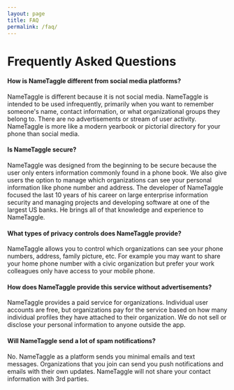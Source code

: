 ```yaml
---
layout: page
title: FAQ
permalink: /faq/
---
```


<h1 class="perm-marker">Frequently Asked Questions</h1>

#### How is NameTaggle different from social media platforms?
NameTaggle is different because it is not social media.  NameTaggle is intended to be used infrequently, primarily when you want to remember someone's name, contact information, or what organizational groups they belong to.  There are no advertisements or stream of user activity.  NameTaggle is more like a modern yearbook or pictorial directory for your phone than social media.

#### Is NameTaggle secure?
NameTaggle was designed from the beginning to be secure because the user only enters information commonly found in a phone book. We also give users the option to manage which organizations can see your personal information like phone number and address. The developer of NameTaggle focused the last 10 years of his career on large enterprise information security and managing projects and developing software at one of the largest US banks.  He brings all of that knowledge and experience to NameTaggle.

#### What types of privacy controls does NameTaggle provide?
NameTaggle allows you to control which organizations can see your phone numbers, address, family picture, etc.  For example you may want to share your home phone number with a civic organization but prefer your work colleagues only have access to your mobile phone.

#### How does NameTaggle provide this service without advertisements?
NameTaggle provides a paid service for organizations.  Individual user accounts are free, but organizations pay for the service based on how many individual profiles they have attached to their organization.  We do not sell or disclose your personal information to anyone outside the app.

#### Will NameTaggle send a lot of spam notifications?
No.  NameTaggle as a platform sends you minimal emails and text messages.  Organizations that you join can send you push notifications and emails with their own updates.  NameTaggle will not share your contact information with 3rd parties.
